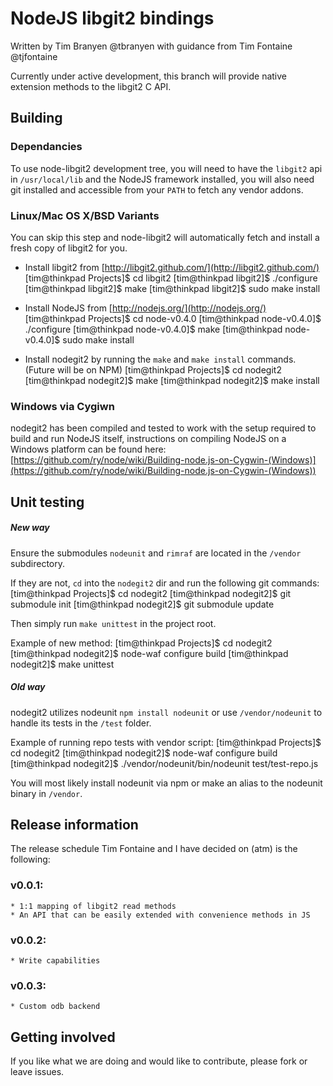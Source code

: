NodeJS libgit2 bindings
=======================

Written by Tim Branyen @tbranyen 
with guidance from Tim Fontaine @tjfontaine

Currently under active development, this branch will provide native extension methods to the libgit2 C API.

Building
--------

### Dependancies ###
To use node-libgit2 development tree, you will need to have the `libgit2` api in `/usr/local/lib` and the NodeJS
framework installed, you will also need git installed and accessible from your `PATH` to fetch any vendor addons.

### Linux/Mac OS X/BSD Variants ###
You can skip this step and node-libgit2 will automatically fetch and install a fresh copy of libgit2 for you.

* Install libgit2 from [http://libgit2.github.com/](http://libgit2.github.com/) 
    [tim@thinkpad Projects]$ cd libgit2
    [tim@thinkpad libgit2]$ ./configure
    [tim@thinkpad libgit2]$ make 
    [tim@thinkpad libgit2]$ sudo make install

* Install NodeJS from [http://nodejs.org/](http://nodejs.org/)
    [tim@thinkpad Projects]$ cd node-v0.4.0
    [tim@thinkpad node-v0.4.0]$ ./configure
    [tim@thinkpad node-v0.4.0]$ make 
    [tim@thinkpad node-v0.4.0]$ sudo make install

* Install nodegit2 by running the `make` and `make install` commands.  (Future will be on NPM)
    [tim@thinkpad Projects]$ cd nodegit2
    [tim@thinkpad nodegit2]$ make
    [tim@thinkpad nodegit2]$ make install

### Windows via Cygiwn ###

nodegit2 has been compiled and tested to work with the setup required to build and run NodeJS itself, instructions on compiling NodeJS
on a Windows platform can be found here:
[https://github.com/ry/node/wiki/Building-node.js-on-Cygwin-(Windows)](https://github.com/ry/node/wiki/Building-node.js-on-Cygwin-(Windows))

Unit testing
------------

##### New way #####
Ensure the submodules `nodeunit` and `rimraf` are located in the `/vendor` subdirectory.

If they are not, `cd` into the `nodegit2` dir and run the following git commands:
    [tim@thinkpad Projects]$ cd nodegit2
    [tim@thinkpad nodegit2]$ git submodule init
    [tim@thinkpad nodegit2]$ git submodule update 

Then simply run `make unittest` in the project root.

Example of new method:
    [tim@thinkpad Projects]$ cd nodegit2
    [tim@thinkpad nodegit2]$ node-waf configure build
    [tim@thinkpad nodegit2]$ make unittest 

##### Old way #####
nodegit2 utilizes nodeunit `npm install nodeunit` or use `/vendor/nodeunit` to handle its tests in the
`/test` folder.

Example of running repo tests with vendor script:
    [tim@thinkpad Projects]$ cd nodegit2
    [tim@thinkpad nodegit2]$ node-waf configure build
    [tim@thinkpad nodegit2]$ ./vendor/nodeunit/bin/nodeunit test/test-repo.js 

You will most likely install nodeunit via npm or make an alias to the nodeunit binary in `/vendor`.

Release information
-------------------

The release schedule Tim Fontaine and I have decided on (atm) is the following:

### v0.0.1: ###
    * 1:1 mapping of libgit2 read methods
    * An API that can be easily extended with convenience methods in JS

### v0.0.2: ###
    * Write capabilities

### v0.0.3: ###
    * Custom odb backend

Getting involved
----------------

If you like what we are doing and would like to contribute, please fork or leave issues.
